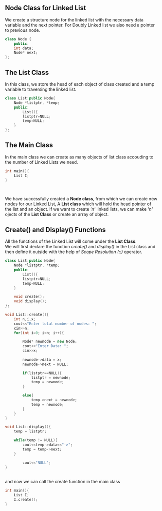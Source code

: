 ## Node Class for Linked List<br>
We create a structure node for the linked list with the necessary data variable and the next pointer. For Doubly Linked list we also need a pointer to previous node.
```cpp
class Node {
    public:
    int data;
    Node* next;
};
```

## The List Class<br>
In this class, we store the head of each object of class created and a temp variable to traversing the linked list.
```cpp
class List:public Node{
    Node *listptr, *temp;
    public:
        List(){
        listptr=NULL;
        temp=NULL;
    }
};
```

## The Main Class<br>
In the main class we can create as many objects of list class accouding to the number of Linked Lists we need.
```cpp
int main(){
    List I;
}
```
<br>

We have successfully created a **Node class**, from which we can create new nodes for our Linked List, A **List class** which will hold the head pointer of the list and an object. If we want to create _'n'_ linked lists, we can make _'n'_ ojects of the **List Class** or create an array of object.<br>

## Create() and Display() Functions<br>
All the functions of the Linked List will come under the **List Class**.<br>
We will first declare the function _create()_ and _display()_ in the List class and then define it outside with the help of _Scope Resolution (::)_ operator.<br>

```cpp
class List:public Node{
    Node *listptr, *temp;
    public:
        List(){
        listptr=NULL;
        temp=NULL;
    }

    void create();
    void display();
};

void List::create(){
    int n,i,x;
    cout<<"Enter total number of nodes: ";
    cin>>n;
    for(int i=0; i<n; i++){

        Node* newnode = new Node;
        cout<<"Enter Data: ";
        cin>>x;
        
        newnode->data = x;
        newnode->next = NULL;

        if(listptr==NULL){
            listptr = newnode;
            temp = newnode;
        }

        else{
            temp->next = newnode;
            temp = newnode;
        }
    }
}

void List::display(){
    temp = listptr;

    while(temp != NULL){
        cout<<temp->data<<"->";
        temp = temp->next;
    }

        cout<<"NULL";
}

```
<br>
and now we can call the create function in the main class<br>

```cpp
int main(){
    List I;
    I.create();
}
```


